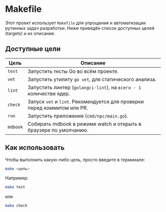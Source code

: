 # Makefile

Этот проект использует `Makefile` для упрощения и автоматизации рутинных задач разработки. Ниже приведён список доступных целей (targets) и их описание.

## Доступные цели

| Цель     | Описание                                                                 |
|----------|--------------------------------------------------------------------------|
| `test`   | Запустить тесты Go во всём проекте.                                      |
| `vet`    | Запустить утилиту `go vet`, для статического анализа.                    |
| `lint`   | Запустить линтер (`golangci-lint`), на `всего - 1` количестве ядер.      |
| `check`  | Запуск `vet` и `lint`. Рекомендуется для проверки перед коммитом или PR. |
| `run`    | Запустить  приложение (`cmd/npc/main.go`).                               |
| `mdbook` | Собирать mdbook в режиме watch и открыть в браузере по умолчанию.        |

## Как использовать

Чтобы выполнить какую-либо цель, просто введите в терминале:

```bash
make <цель>
```

Например:

```bash
make test
```

или

```bash
make check
```